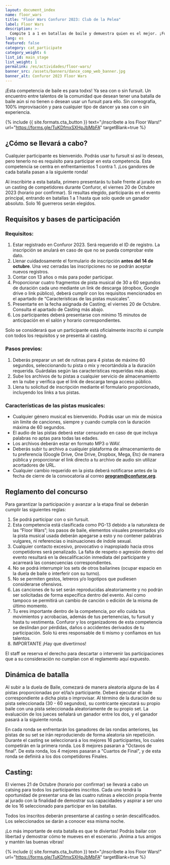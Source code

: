 ```yaml
---
layout: document_index
name: floor_wars
title: "Floor Wars Confuror 2023: Club de la Pelea"
label: Floor Wars
description: >-
  Compite 1 a 1 en batallas de baile y demuestra quien es el mejor. ¡Fursuit Opcional!
lang: es
featured: false
category: cat_participate
category_weight: 6
list_id: main_stage
list_weight: 1
permalink: /es/actividades/floor-wars/
banner_src: /assets/banners/dance_comp_web_banner.jpg
banner_alt: Confuror 2023 Floor Wars
---
```


¡Esta competencia de baile es para todxs! Ya sea con o sin fursuit. Un encuentro entre talentos de la comunidad que desean tener una batalla de baile aún si no tienen o desean usar un fursuit para ello. Sin coreografía, 100% improvisación y para cualquier tipo de dancer ya sea con o sin experiencia.

{%
  include {{ site.formats.cta_button }}
  text="¡Inscríbete a los Floor Wars!"
  url="https://forms.gle/TuKDfmxSXHpJbMbFA"
  targetBlank=true
%}

## ¿Cómo se llevará a cabo?

Cualquier participante es bienvenido. Podrás usar tu fursuit si así lo deseas, pero tenerlo no es requisito para participar en esta competencia. Esta competencia se centra en enfrentamientos 1 contra 1. ¡Los gandores de cada batalla pasan a la siguiente ronda!

Al inscribirte a esta batalla, primero presentarás tu baile frente al jurado en un casting de competidores  durante Confuror, el viernes 20 de Octubre 2023 (horario por confirmar). Si resultas elegido, participarás en el evento principal, entrando en batallas 1 a 1 hasta que solo quede un ganador absoluto. Solo 16 guerreros serán elegidos.

## Requisitos y bases de participación

### Requisitos:
1. Estar registrado en Confuror 2023. Será requerido el ID de registro. La inscripción se anulará en caso de que no se pueda comprobar este dato.
2. Llenar cuidadosamente el formulario de inscripción **antes del 14 de octubre**. Una vez cerradas las inscripciones no se podrán aceptar nuevos registros.
3. Contar con 13 años o más para poder participar.
4. Proporcionar cuatro fragmentos de pista musical de 30 a 60 segundos de duración cada uno mediante un link de descarga (dropbox, Google drive o link público), deberá cumplir con los requisitos mencionados en el apartado de “Características de las pistas musicales”.
5. Presentarte en la fecha asignada de Casting; el viernes 20 de Octubre. Consulta el apartado de Casting más abajo.
7. Los participantes deberá presentarse con mínimo 15 minutos de anticipación en el salón y horario correspondientes.

Solo se considerará que un participante está oficialmente inscrito si cumple con todos los requisitos y se presenta al casting.

### Pasos previos:
1. Deberás preparar un set de rutinas para 4 pistas de máximo 60 segundos, seleccionando tu pista o mix y recortándola a la duración requerida. Guárdalas según las características requeridas más abajo.
2. Sube los archivos de tu pistas a cualquier servicio de almacenamiento en la nube y verifica que el link de descarga tenga acceso público.
3. Llena tu solicitud de inscripción mediante el formulario proporcionado, incluyendo los links a tus pistas.

### Características de las pistas musicales:
- Cualquier género musical es bienvenido. Podrás usar un mix de música sin límite de canciones, siempre y cuando cumpla con la duración máxima de 60 segundos.
- El audio de las pistas deberá estar censurado en caso de que incluya palabras no aptas para todas las edades.
- Los archivos deberán estar en formato MP3 o WAV.
- Deberás subir tu archivo a cualquier plataforma de almacenamiento de tu preferencia (Google Drive, One Drive, Dropbox, Mega, Etc) de manera pública y proporcionar el link directo a tu archivo de audio sin utilizar acortadores de URL.
- Cualquier cambio requerido en la pista deberá notificarse antes de la fecha de cierre de la convocatoria al correo **program@confuror.org**.

## Reglamento del concurso
Para garantizar la participación y avanzar a la etapa final se deberán cumplir las siguientes reglas:

1. Se podrá participar con o sin fursuit.
2. Esta competencia está clasificada como PG-13 debido a la naturaleza de las “Floor Wars”; los pasos de baile, elementos visuales presentados y/o la pista musical usada deberán apegarse a esto y no contener palabras vulgares, ni referencias o insinuaciones de índole sexual.
3. Cualquier contacto excesivo, provocativo o inapropiado hacia otros competidores será penalizado. La falta de respeto o agresión dentro del evento resultará en la descalificación inmediata del participante y acarreará las consecuencias correspondientes.
4. No se podrá interrumpir los sets de otros bailarines (ocupar espacio en la duela de baile o interferir con su turno).
5. No se permiten gestos, letreros y/o logotipos que pudiesen considerarse ofensivos.
6. Las canciones de tu set serán reproducidas aleatoriamente y no podrán ser solicitadas de forma específica dentro del evento. Así como tampoco se permitirá un cambio de canción o edición de la misma de último momento.
7. Tu eres importante dentro de la competencia, por ello cuida tus movimientos y acrobacias, además de tus pertenencias, tu fursuit y hasta tu vestimenta. Confuror y los organizadores de esta competencia se deslindan por pérdidas, daños o accidentes derivados de tu participación. Solo tú eres responsable de ti mismo y confiamos en tus talentos.
8. IMPORTANTE ¡Hay que divertirnos!


El staff se reserva el derecho para descartar o intervenir las participaciones que a su consideración no cumplan con el reglamento aquí expuesto.

## Dinámica de batalla
Al subir a la duela de Baile, comezará de manera aleatoria alguna de las 4 pistas proporcionadas por el/la/x participante. Deberá ejecutar el baile correspondiente a dicha pista o improvisar. Al término de la duración de su pista seleccionada (30 - 60 segundos), su contricante ejecutará su propio baile con una pista seleccionada aleatoriamente de su propio set. La evaluación de los jueces señalará un ganador entre los dos, y el ganador pasará a la siguiente ronda.

En cada ronda se enfrentarán los ganadores de las rondas anteriores, las pistas de su set se irán reproduciendo de forma aleatoria sin repetición. Durante el casting se seleccionará a los mejores 16 participantes, los cuales competirán en la primera ronda. Los 8 mejores pasaran a "Octavos de final". De esta ronda, los 4 mejores pasaran a "Cuartos de Final", y de esta ronda se definirá a los dos competidores Finales.


## Casting:
El viernes 21 de Octubre (horario por confirmar) se llevará a cabo un catsing para todos los participantes inscritos. Cada uno tendrá la oportunidad de presentar una de las cuatro rutinas a elección propia frente al jurado con la finalidad de demostrar sus capacidades y aspirar a ser uno de los 16 seleccionado para participar en las batallas.

Todos los inscritos deberán presentarse al casting o serán descalificados. Los seleccionados se darán a conocer esa misma noche.

¡Lo más importante de esta batalla es que te diviertas! Podrás bailar con libertad y demostrar cómo te mueves en el escenario. ¡Anima a tus amigos y mantén las buenas vibras!

{%
  include {{ site.formats.cta_button }}
  text="¡Inscríbete a los Floor Wars!"
  url="https://forms.gle/TuKDfmxSXHpJbMbFA"
  targetBlank=true
%}
